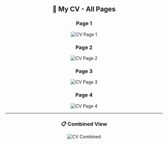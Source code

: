 <div align="center">

## 📄 My CV - All Pages

### Page 1
![CV Page 1](attachments/png/output-page-0.png)

### Page 2  
![CV Page 2](attachments/png/output-page-1.png)

### Page 3
![CV Page 3](attachments/png/output-page-2.png)

### Page 4
![CV Page 4](attachments/png/output-page-3.png)

---

### 📋 Combined View
![CV Combined](attachments/png/output-combined.png)

</div>

